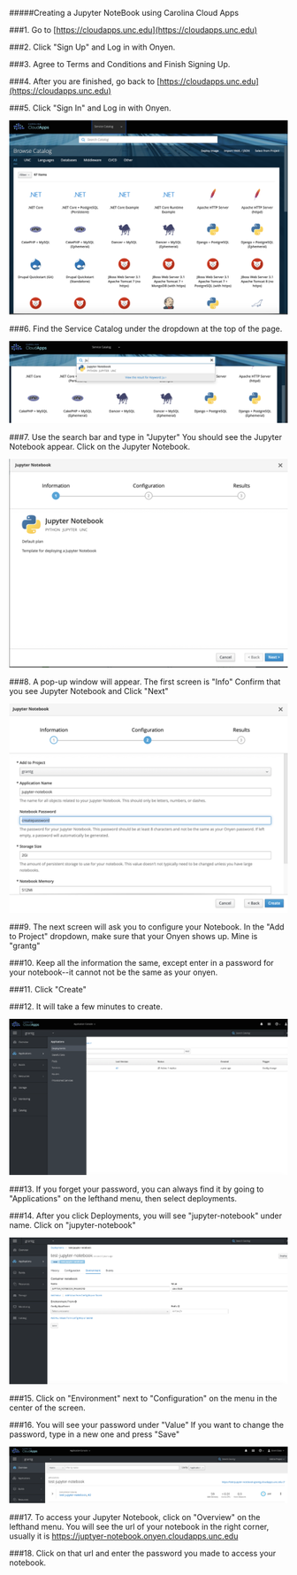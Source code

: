 
#####Creating a Jupyter NoteBook using Carolina Cloud Apps

###1. Go to [https://cloudapps.unc.edu](https://cloudapps.unc.edu)

###2. Click "Sign Up" and Log in with Onyen.

###3. Agree to Terms and Conditions and Finish Signing Up.

###4. After you are finished, go back to [https://cloudapps.unc.edu](https://cloudapps.unc.edu)

###5. Click "Sign In" and Log in with Onyen.

![service-catalog](images/service-catalog.png)

###6. Find the Service Catalog under the dropdown at the top of the page.

![jupyter](images/jupyter.png)

###7. Use the search bar and type in "Jupyter" You should see the Jupyter Notebook appear. Click on the Jupyter Notebook.

![info](images/info.png)

###8. A pop-up window will appear. The first screen is "Info" Confirm that you see Jupyter Notebook and Click "Next"

![config](images/config.png)

###9. The next screen will ask you to configure your Notebook. In the "Add to Project" dropdown, make sure that your Onyen shows up. Mine is "grantg"

###10. Keep all the information the same, except enter in a password for your notebook--it cannot not be the same as your onyen. 

###11. Click "Create"

###12. It will take a few minutes to create.

![deploy](images/deploy.png)

###13. If you forget your password, you can always find it by going to "Applications" on the lefthand menu, then select deployments.

###14. After you click Deployments, you will see "jupyter-notebook" under name. Click on "jupyter-notebook"

![password](images/password.png)

###15. Click on "Environment" next to "Configuration" on the menu in the center of the screen. 

###16. You will see your password under "Value" If you want to change the password, type in a new one and press "Save"

![link](images/link.png)

###17. To access your Jupyter Notebook, click on "Overview" on the lefthand menu. You will see the url of your notebook in the right corner, usually it is https://juptyer-notebook.onyen.cloudapps.unc.edu

###18. Click on that url and enter the password you made to access your notebook.
